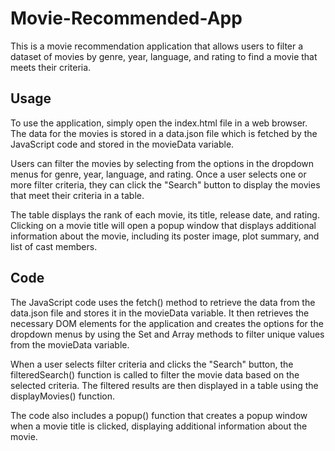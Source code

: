 # Movie-Recommended-App

This is a movie recommendation application that allows users to filter a dataset of movies by genre, year, language, and rating to find a movie that meets their criteria.

## Usage
To use the application, simply open the index.html file in a web browser. The data for the movies is stored in a data.json file which is fetched by the JavaScript code and stored in the movieData variable.

Users can filter the movies by selecting from the options in the dropdown menus for genre, year, language, and rating. Once a user selects one or more filter criteria, they can click the "Search" button to display the movies that meet their criteria in a table.

The table displays the rank of each movie, its title, release date, and rating. Clicking on a movie title will open a popup window that displays additional information about the movie, including its poster image, plot summary, and list of cast members.

## Code
The JavaScript code uses the fetch() method to retrieve the data from the data.json file and stores it in the movieData variable. It then retrieves the necessary DOM elements for the application and creates the options for the dropdown menus by using the Set and Array methods to filter unique values from the movieData variable.

When a user selects filter criteria and clicks the "Search" button, the filteredSearch() function is called to filter the movie data based on the selected criteria. The filtered results are then displayed in a table using the displayMovies() function.

The code also includes a popup() function that creates a popup window when a movie title is clicked, displaying additional information about the movie.
